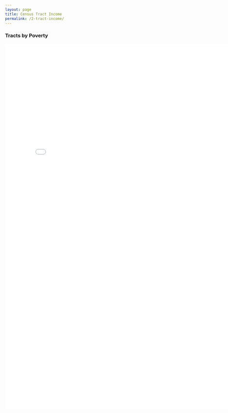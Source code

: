 ```yaml
---
layout: page
title: Census Tract Income
permalink: /2-tract-income/
---
```


### Tracts by Poverty

<iframe frameborder="no" scrolling = "no" border="0" width="800" height="1200" src="{{ site.baseurl }}/assets/tractsincome/index.html" title="tracts_income"></iframe>
